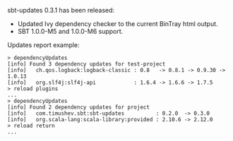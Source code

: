 sbt-updates 0.3.1 has been released:

 * Updated Ivy dependency checker to the current BinTray html output.
 * SBT 1.0.0-M5 and 1.0.0-M6 support.

Updates report example:

    > dependencyUpdates
    [info] Found 3 dependency updates for test-project
    [info]   ch.qos.logback:logback-classic : 0.8   -> 0.8.1 -> 0.9.30 -> 1.0.13
    [info]   org.slf4j:slf4j-api            : 1.6.4 -> 1.6.6 -> 1.7.5
    > reload plugins
    ...
    > dependencyUpdates
    [info] Found 2 dependency updates for project
    [info]   com.timushev.sbt:sbt-updates          : 0.2.0  -> 0.3.0
    [info]   org.scala-lang:scala-library:provided : 2.10.6 -> 2.12.0
    > reload return
    ...
